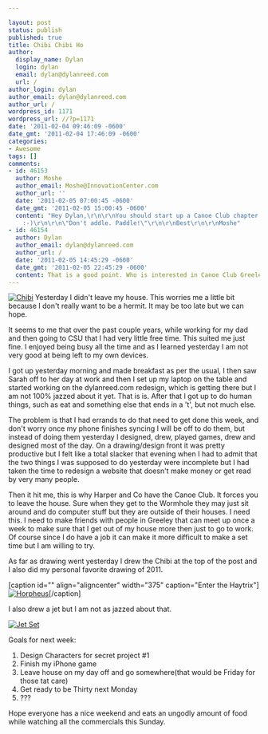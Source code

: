 ```yaml
---

layout: post
status: publish
published: true
title: Chibi Chibi Ho
author:
  display_name: Dylan
  login: dylan
  email: dylan@dylanreed.com
  url: /
author_login: dylan
author_email: dylan@dylanreed.com
author_url: /
wordpress_id: 1171
wordpress_url: //?p=1171
date: '2011-02-04 09:46:09 -0600'
date_gmt: '2011-02-04 17:46:09 -0600'
categories:
- Awesome
tags: []
comments:
- id: 46153
  author: Moshe
  author_email: Moshe@InnovationCenter.com
  author_url: ''
  date: '2011-02-05 07:00:45 -0600'
  date_gmt: '2011-02-05 15:00:45 -0600'
  content: "Hey Dylan,\r\n\r\nYou should start up a Canoe Club chapter in Greeley!
    :-)\r\n\r\n\"Don't addle. Paddle!\"\r\n\r\nBest\r\n\r\nMoshe"
- id: 46154
  author: Dylan
  author_email: dylan@dylanreed.com
  author_url: /
  date: '2011-02-05 14:45:29 -0600'
  date_gmt: '2011-02-05 22:45:29 -0600'
  content: That is a good point. Who is interested in Canoe Club Greeley?
---
```


[![][1]][2] Yesterday I didn't leave my house. This worries me a little bit because I don't really want to be a hermit. It may be too late but we can hope.

   [1]: http://farm5.static.flickr.com/4076/5413438219_80125ba331.jpg (Chibi)
   [2]: http://farm5.static.flickr.com/4076/5413438219_7cd7e0898c.jpg

It seems to me that over the past couple years, while working for my dad and then going to CSU that I had very little free time. This suited me just fine. I enjoyed being busy all the time and as I learned yesterday I am not very good at being left to my own devices.

I got up yesterday morning and made breakfast as per the usual, I then saw Sarah off to her day at work and then I set up my laptop on the table and started working on the dylanreed.com redesign, which is getting there but I am not 100% jazzed about it yet. That is is. After that I got up to do human things, such as eat and something else that ends in a 't', but not much else.

The problem is that I had errands to do that need to get done this week, and don't worry once my phone finishes syncing I will be off to do them, but instead of doing them yesterday I designed, drew, played games, drew and designed most of the day. On a drawing/design front it was pretty productive but I felt like a total slacker that evening when I had to admit that the two things I was supposed to do yesterday were incomplete but I had taken the time to redesign a website that doesn't make money or get read by very many people.

Then it hit me, this is why Harper and Co have the Canoe Club. It forces you to leave the house. Sure when they get to the Wormhole they may just sit around and do computer stuff but they are outside of their houses. I need this. I need to make friends with people in Greeley that can meet up once a week to make sure that I get out of my house more then just to go to work. Of course since I do have a job it can make it more difficult to make a set time but I am willing to try.

As far as drawing went yesterday I drew the Chibi at the top of the post and I also did my personal favorite drawing of 2011.

[caption id="" align="aligncenter" width="375" caption="Enter the Haytrix"][![][3]][4][/caption]

   [3]: http://farm5.static.flickr.com/4093/5414049026_93a1bbcc4c.jpg (Horpheus)
   [4]: http://farm5.static.flickr.com/4093/5414049026_0defd1d890.jpg

I also drew a jet but I am not as jazzed about that.

[![][5]][6]

   [5]: http://farm6.static.flickr.com/5177/5413435083_05530dd4c8.jpg (Jet Set)
   [6]: http://farm6.static.flickr.com/5177/5413435083_05530dd4c8.jpg

Goals for next week:

  1. Design Characters for secret project #1
  2. Finish my iPhone game
  3. Leave house on my day off and go somewhere(that would be Friday for those tat care)
  4. Get ready to be Thirty next Monday
  5. ???
  


  
Hope everyone has a nice weekend and eats an ungodly amount of food while watching all the commercials this Sunday.
